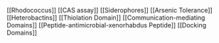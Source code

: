 [[Rhodococcus]]
[[CAS assay]]
[[Siderophores]]
[[Arsenic Tolerance]]
[[Heterobactins]]
[[Thiolation Domain]]
[[Communication-mediating Domains]]
[[Peptide-antimicrobial-xenorhabdus Peptide]]
[[Docking Domains]]
